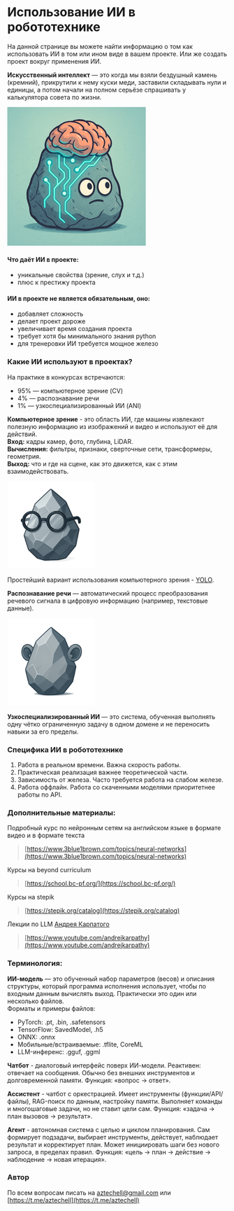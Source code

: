 # Использование ИИ в робототехнике

На данной странице вы можете найти информацию о том как использовать ИИ в том или ином виде в вашем проекте. Или же создать проект вокруг применения ИИ.   

**Искусственный интеллект** — это когда мы взяли бездушный камень (кремний), прикрутили к нему куски меди, заставили складывать нули и единицы, а потом начали на полном серьёзе спрашивать у калькулятора совета по жизни.

![alt text](img/Picture1.png)

#### Что даёт ИИ в проекте:
- уникальные свойства (зрение, слух и т.д.)
- плюс к престижу проекта 


#### ИИ в проекте **не является** обязательным, оно:  
- добавляет сложность
- делает проект дороже
- увеличивает время создания проекта
- требует хотя бы минимального знания python
- для тренеровки ИИ требуется мощное железо

### Какие ИИ используют в проектах?
На практике в конкурсах встречаются:  
- 95% — компьютерное зрение (CV)   
- 4% — распознавание речи   
- 1% — узкоспециализированный ИИ (ANI)  

**Компьютерное зрение** - это область ИИ, где машины извлекают полезную информацию из изображений и видео и используют её для действий.  
**Вход:** кадры камер, фото, глубина, LiDAR.  
**Вычисления:** фильтры, признаки, сверточные сети, трансформеры, геометрия. 	
**Выход:** что и где на сцене, как это движется, как с этим взаимодействовать.

<img src="img/img_5.png" alt="desc" width="200">  

Простейший вариант использования компьютерного зрения - [YOLO](yolo.md).

**Распознавание речи** — автоматический процесс преобразования речевого сигнала в цифровую информацию (например, текстовые данные). 

<img src="img/img_15.png" alt="desc" width="200">  

**Узкоспециализированный ИИ** — это система, обученная выполнять одну чётко ограниченную задачу в одном домене и не переносить навыки за его пределы.


### Специфика ИИ в робототехнике  
1. Работа в реальном времени. Важна скорость работы.  
2. Практическая реализация важнее теоретической части.
3. Зависимость от железа. Часто требуется работа на слабом железе. 
4. Работа оффлайн. Работа со скаченными моделями приоритетнее работы по API.  

### Дополнительные материалы:

Подробный курс по нейронным сетям на английском языке в формате видео и в формате текста 
> [https://www.3blue1brown.com/topics/neural-networks](https://www.3blue1brown.com/topics/neural-networks)  

Курсы на beyond curriculum  
> [https://school.bc-pf.org/](https://school.bc-pf.org/)  

Курсы на stepik
> [https://stepik.org/catalog](https://stepik.org/catalog)

Лекции по LLM [Андрея Карпатого](https://ru.wikipedia.org/wiki/%D0%9A%D0%B0%D1%80%D0%BF%D0%B0%D1%82%D1%8B%D0%B9,_%D0%90%D0%BD%D0%B4%D1%80%D0%B5%D0%B9)
> [https://www.youtube.com/andrejkarpathy](https://www.youtube.com/andrejkarpathy)

### Терминология: 
**ИИ-модель** — это обученный набор параметров (весов) и описания структуры, который программа исполнения использует, чтобы по входным данным вычислять выход. Практически это один или несколько файлов.   
Форматы и примеры файлов:
- PyTorch: .pt, .bin, .safetensors
- TensorFlow: SavedModel, .h5
- ONNX: .onnx
- Мобильные/встраиваемые: .tflite, CoreML
- LLM-инференс: .gguf, .ggml   

**Чатбот** - диалоговый интерфейс поверх ИИ-модели. Реактивен: отвечает на сообщения. Обычно без внешних инструментов и долговременной памяти. Функция: «вопрос → ответ».   

**Ассистент** - чатбот с оркестрацией. Имеет инструменты (функции/API/файлы), RAG-поиск по данным, настройку памяти. Выполняет команды и многошаговые задачи, но не ставит цели сам. Функция: «задача → план вызовов → результат».   

**Агент** - автономная система с целью и циклом планирования. Сам формирует подзадачи, выбирает инструменты, действует, наблюдает результат и корректирует план. Может инициировать шаги без нового запроса, в пределах правил. Функция: «цель → план → действие → наблюдение → новая итерация».   

### Автор
По всем вопросам писать на aztechell@gmail.com или [https://t.me/aztechell](https://t.me/aztechell)